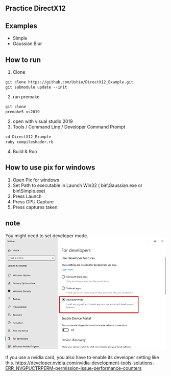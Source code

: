 ## Practice DirectX12

## Examples
- Simple
- Gaussian Blur

## How to run
1. Clone

```
git clone https://github.com/Ushio/DirectX12_Example.git
git submodule update --init
```

2. run premake

```
git clone 
premake5 vs2019
```

2. open with visual studio 2019
3. Tools / Command Line / Developer Command Prompt

```
cd DirectX12_Example
ruby compileshader.rb
```

4. Build & Run

## How to use pix for windows
1. Open Pix for windows
2. Set Path to executable in Launch Win32 ( bin\Gaussian.exe or bin\Simple.exe)
3. Press Launch
4. Press GPU Capture
5. Press captures taken: 

## note
You might need to set developer mode.
![demo](ss_devmode.png)

If you use a nvidia card, you also have to enable its developer setting like this.
https://developer.nvidia.com/nvidia-development-tools-solutions-ERR_NVGPUCTRPERM-permission-issue-performance-counters

